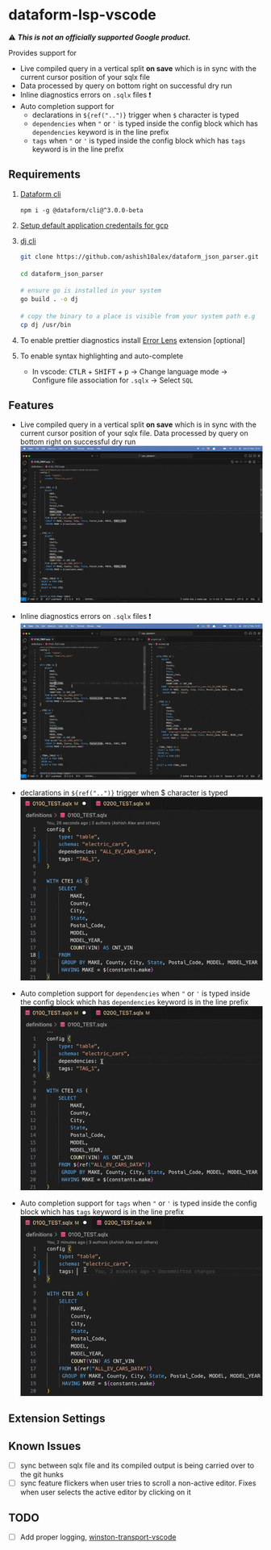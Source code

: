 # dataform-lsp-vscode

⚠️ ***This is not an officially supported Google product.***


Provides support for

* Live compiled query in a vertical split **on save** which is in sync with the current cursor position of your sqlx file
* Data processed by query on bottom right on successful dry run
* Inline diagnostics errors on `.sqlx` files ❗
* Auto completion support for
    * declarations in `${ref("..")}` trigger when `$` character is typed
    * `dependencies` when `"` or `'` is typed inside the config block which has `dependencies` keyword is in the line prefix
    * `tags` when `"` or `'` is typed inside the config block which has `tags` keyword is in the line prefix

## Requirements

1. [Dataform cli](https://cloud.google.com/dataform/docs/use-dataform-cli)

   `npm i -g @dataform/cli@^3.0.0-beta`

2. [Setup default application credentails for gcp](https://cloud.google.com/docs/authentication/provide-credentials-adc)

3. [dj cli](https://github.com/ashish10alex/dataform_json_parser)

   ```bash
   git clone https://github.com/ashish10alex/dataform_json_parser.git

   cd dataform_json_parser

   # ensure go is installed in your system
   go build . -o dj

   # copy the binary to a place is visible from your system path e.g
   cp dj /usr/bin
   ```

4. To enable prettier diagnostics install [Error Lens](https://marketplace.visualstudio.com/items?itemName=usernamehw.errorlens) extension [optional]

5. To enable syntax highlighting and auto-complete
   * In vscode: <kbd>CTLR</kbd> + <kbd>SHIFT</kbd> + <kbd>p</kbd> -> Change language mode -> Configure file association for `.sqlx` -> Select `SQL`


## Features

* Live compiled query in a vertical split **on save** which is in sync with the current cursor position of your sqlx file. Data processed by query on bottom right on successful dry run
![compilation](media/images/compilation.gif)

* Inline diagnostics errors on `.sqlx` files ❗
![diagnostics](media/images/diagnostics.gif)

* declarations in `${ref("..")}` trigger when <kdb>$<kdb> character is typed
![auto-completion](media/images/sources_autocompletion.gif)

* Auto completion support for `dependencies` when `"` or `'` is typed inside the config block which has `dependencies` keyword is in the line prefix
![auto-completion](media/images/dependencies_autocompletion.gif)

* Auto completion support for `tags` when `"` or `'` is typed inside the config block which has `tags` keyword is in the line prefix
![auto-completion](media/images/tags_autocompletion.gif)


## Extension Settings


## Known Issues

- [ ] sync between sqlx file and its compiled output is being carried over to the git hunks
- [ ] sync feature flickers when user tries to scroll a non-active editor. Fixes when user selects the active editor by clicking on it

## TODO

- [ ] Add proper logging, [winston-transport-vscode](https://github.com/loderunner/winston-transport-vscode)


